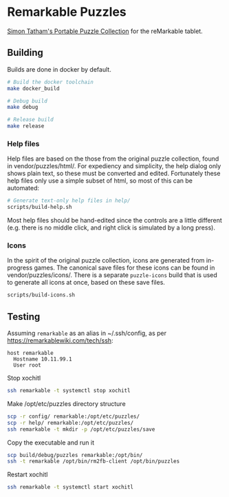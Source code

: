 # Remarkable Puzzles

[Simon Tatham's Portable Puzzle Collection][stpuzzles] for the reMarkable tablet.


## Building

Builds are done in docker by default.

```sh
# Build the docker toolchain
make docker_build

# Debug build
make debug

# Release build
make release
```

### Help files

Help files are based on the those from the original puzzle collection, found in
vendor/puzzles/html/. For expediency and simplicity, the help dialog only shows
plain text, so these must be converted and edited. Fortunately these help files
only use a simple subset of html, so most of this can be automated:

```sh
# Generate text-only help files in help/
scripts/build-help.sh
```

Most help files should be hand-edited since the controls are a little different
(e.g. there is no middle click, and right click is simulated by a long press).

### Icons

In the spirit of the original puzzle collection, icons are generated from
in-progress games. The canonical save files for these icons can be found in
vendor/puzzles/icons/. There is a separate `puzzle-icons` build that is used to
generate all icons at once, based on these save files.

```sh
scripts/build-icons.sh
```

## Testing

Assuming `remarkable` as an alias in ~/.ssh/config, as per
<https://remarkablewiki.com/tech/ssh>:

```
host remarkable
  Hostname 10.11.99.1
  User root
```

Stop xochitl

```sh
ssh remarkable -t systemctl stop xochitl
```

Make /opt/etc/puzzles directory structure

```sh
scp -r config/ remarkable:/opt/etc/puzzles/
scp -r help/ remarkable:/opt/etc/puzzles/
ssh remarkable -t mkdir -p /opt/etc/puzzles/save
```

Copy the executable and run it

```sh
scp build/debug/puzzles remarkable:/opt/bin/
ssh -t remarkable /opt/bin/rm2fb-client /opt/bin/puzzles
```

Restart xochitl

```sh
ssh remarkable -t systemctl start xochitl
```



[stpuzzles]: https://www.chiark.greenend.org.uk/~sgtatham/puzzles/
